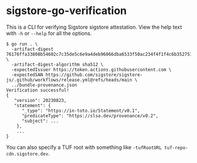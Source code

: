 # sigstore-go-verification

This is a CLI for verifying Sigstore sigstore attestation. View the help text with `-h` or `--help` for all the options.

```shell
$ go run . \
  -artifact-digest 76176ffa33808b54602c7c35de5c6e9a4deb96066dba6533f50ac234f4f1f4c6b3527515dc17c06fbe2860030f410eee69ea20079bd3a2c6f3dcf3b329b10751 \
  -artifact-digest-algorithm sha512 \
  -expectedIssuer https://token.actions.githubusercontent.com \
  -expectedSAN https://github.com/sigstore/sigstore-js/.github/workflows/release.yml@refs/heads/main \
  ../bundle-provenance.json
Verification successful!
{
   "version": 20230823,
   "statement": {
      "_type": "https://in-toto.io/Statement/v0.1",
      "predicateType": "https://slsa.dev/provenance/v0.2",
      "subject": ...
    },
    ...
}
```

You can also specify a TUF root with something like `-tufRootURL tuf-repo-cdn.sigstore.dev`.

